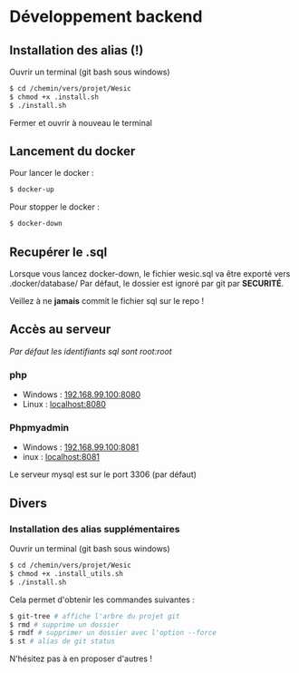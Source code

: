 # Développement backend


## Installation des alias (!)

Ouvrir un terminal (git bash sous windows)
```bash
$ cd /chemin/vers/projet/Wesic
$ chmod +x .install.sh
$ ./install.sh
```
Fermer et ouvrir à nouveau le terminal

## Lancement du docker 

Pour lancer le docker :
```bash
$ docker-up
```
Pour stopper le docker : 
```bash
$ docker-down
```
## Recupérer le .sql 

Lorsque vous lancez docker-down, le fichier wesic.sql va être exporté vers .docker/database/
Par défaut, le dossier est ignoré par git par **SECURITÉ**.

Veillez à ne **jamais** commit le fichier sql sur le repo !

## Accès au serveur

*Par défaut les identifiants sql sont root:root*
### php 
* Windows : 	[192.168.99.100:8080](http://192.168.99.100:8080)
* Linux : 	[localhost:8080](http://localhost:8080)

### Phpmyadmin
* Windows : 	[192.168.99.100:8081](http://192.168.99.100:8081)
* inux :		[localhost:8081](http://localhost:8081)

Le serveur mysql est sur le port 3306 (par défaut)


## Divers
### Installation des alias supplémentaires

Ouvrir un terminal (git bash sous windows)
```bash
$ cd /chemin/vers/projet/Wesic
$ chmod +x .install_utils.sh
$ ./install.sh
```

Cela permet d'obtenir les commandes suivantes : 
```bash
$ git-tree # affiche l'arbre du projet git
$ rmd # supprime un dossier
$ rmdf # supprimer un dossier avec l'option --force
$ st # alias de git status
```	

N'hésitez pas à en proposer d'autres ! 

